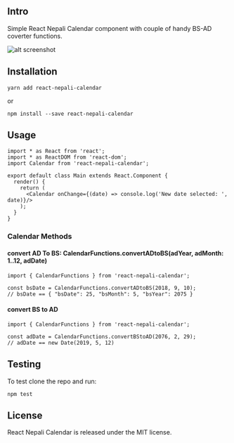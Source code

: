 ## Intro
Simple React Nepali Calendar component with couple of handy BS-AD coverter functions.


![alt screenshot](https://raw.githubusercontent.com/getaasciesh/ReactNepaliCalendar/master/screenshot.png)

## Installation

```
yarn add react-nepali-calendar
```
or
```
npm install --save react-nepali-calendar
```

## Usage

```
import * as React from 'react';
import * as ReactDOM from 'react-dom';
import Calendar from 'react-nepali-calendar';

export default class Main extends React.Component {
  render() {
    return (
      <Calendar onChange={(date) => console.log('New date selected: ', date)}/>
    );
  }
}
```

### Calendar Methods
#### convert AD To BS: CalendarFunctions.convertADtoBS(adYear, adMonth: 1..12, adDate) 
```
import { CalendarFunctions } from 'react-nepali-calendar';

const bsDate = CalendarFunctions.convertADtoBS(2018, 9, 10);
// bsDate == { "bsDate": 25, "bsMonth": 5, "bsYear": 2075 }
```

#### convert BS to AD
```
import { CalendarFunctions } from 'react-nepali-calendar';

const adDate = CalendarFunctions.convertBStoAD(2076, 2, 29);
// adDate == new Date(2019, 5, 12)
```

## Testing
To test clone the repo and run:
```
npm test
```

## License
React Nepali Calendar is released under the MIT license.

